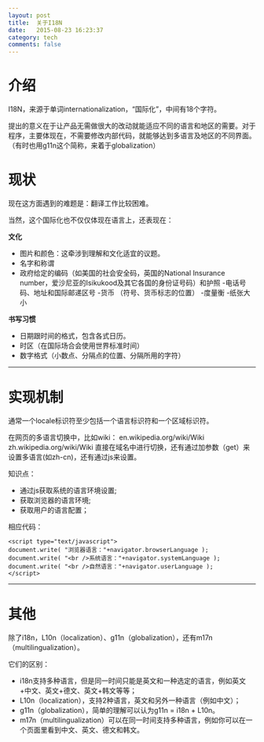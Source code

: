 ```yaml
---
layout: post
title:  关于I18N
date:   2015-08-23 16:23:37
category: tech
comments: false
---
```


# 介绍 #
I18N，来源于单词internationalization，“国际化”，中间有18个字符。

提出的意义在于让产品无需做很大的改动就能适应不同的语言和地区的需要。对于程序，主要体现在，不需要修改内部代码，就能够达到多语言及地区的不同界面。（有时也用g11n这个简称，来着于globalization）

# 现状
现在这方面遇到的难题是：翻译工作比较困难。

当然，这个国际化也不仅仅体现在语言上，还表现在：


**文化**

- 图片和颜色：这牵涉到理解和文化适宜的议题。
- 名字和称谓
- 政府给定的编码（如美国的社会安全码，英国的National Insurance number，爱沙尼亚的Isikukood及其它各国的身份证号码）和护照
-电话号码、地址和国际邮递区号
-货币 （符号、货币标志的位置）
-度量衡
-纸张大小

**书写习惯**

- 日期跟时间的格式，包含各式日历。
- 时区（在国际场合会使用世界标准时间）
- 数字格式（小数点、分隔点的位置、分隔所用的字符）

----

# 实现机制
通常一个locale标识符至少包括一个语言标识符和一个区域标识符。

在网页的多语言切换中，比如wiki：
en.wikipedia.org/wiki/Wiki
zh.wikipedia.org/wiki/Wiki
直接在域名中进行切换，还有通过加参数（get）来设置多语言(如zh-cn)，还有通过js来设置。

知识点：

- 通过js获取系统的语言环境设置;
- 获取浏览器的语言环境;
- 获取用户的语言配置；

相应代码：

	<script type="text/javascript">
	document.write( "浏览器语言："+navigator.browserLanguage );
	document.write( "<br />系统语言："+navigator.systemLanguage );
	document.write( "<br />自然语言："+navigator.userLanguage );
	</script>

----

# 其他
除了i18n，L10n（localization）、g11n（globalization），还有m17n（multilingualization）。

它们的区别：

- i18n支持多种语言，但是同一时间只能是英文和一种选定的语言，例如英文+中文、英文+德文、英文+韩文等等；
- L10n（localization），支持2种语言，英文和另外一种语言（例如中文）；
- g11n（globalization），简单的理解可以认为g11n = i18n + L10n。
- m17n（multilingualization）可以在同一时间支持多种语言，例如你可以在一个页面里看到中文、英文、德文和韩文。
